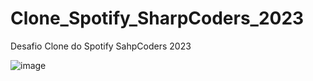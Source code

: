 # Clone_Spotify_SharpCoders_2023
Desafio Clone do Spotify SahpCoders 2023

![image](https://github.com/Natanaelbarboz/Clone_Spotify_SharpCoders_2023/assets/101986885/5dff0870-90f5-4521-9fcb-ea7eefd2b32a)

